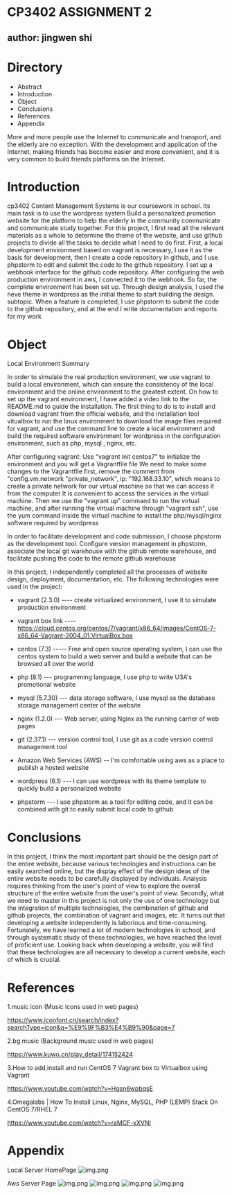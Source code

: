 # CP3402  ASSIGNMENT 2

## author: jingwen shi

# Directory

* Abstract
* Introduction
* Object
* Conclusions
* References
* Appendix

More and more people use the Internet to communicate and transport, and the elderly are no exception. With the
development and application of the Internet, making friends has become easier and more convenient, and it is very common
to build friends platforms on the Internet.

# Introduction

cp3402 Content Management Systems is our coursework in school. Its main task is to use the wordpress system Build a
personalized promotion website for the platform to help the elderly in the community communicate and communicate study
together. For this project, I first read all the relevant materials as a whole to determine the theme of the website,
and use github projects to divide all the tasks to decide what I need to do first. First, a local development
environment based on vagrant is necessary, I use it as the basis for development, then I create a code repository in
github, and I use phpstorm to edit and submit the code to the github repository. I set up a webhook interface for the
github code repository. After configuring the web production environment in aws, I connected it to the webhook. So far,
the complete environment has been set up. Through design analysis, I used the neve theme in wordpress as the initial
theme to start building the design. subtopic. When a feature is completed, I use phpstorm to submit the code to the
github repository, and at the end I write documentation and reports for my work

# Object

Local Environment Summary

In order to simulate the real production environment, we use vagrant to build a local environment, which can ensure the consistency of the local environment and the online environment to the greatest extent. On how to set up the vagrant environment, I have added a video link to the README.md to guide the installation. The first thing to do is to install and download vagrant from the official website, and the installation tool vitualbox to run the linux environment to download the image files required for vagrant, and use the command line to create a local environment and build the required software environment for wordpress in the configuration environment, such as php, mysql , nginx, etc.

After configuring vagrant:
Use "vagrant init centos7" to initialize the environment and you will get a Vagrantfile file
We need to make some changes to the Vagrantfile first, remove the comment from "config.vm.network "private_network", ip: "192.168.33.10", which means to create a private network for our virtual machine so that we can access it from the computer It is convenient to access the services in the virtual machine. Then we use the "vagrant up" command to run the virtual machine, and after running the virtual machine through "vagrant ssh", use the yum command inside the virtual machine to install the php/mysql/nginx software required by wordpress

In order to facilitate development and code submission, I choose phpstorm as the development tool. Configure version management in phpstorm, associate the local git warehouse with the github remote warehouse, and facilitate pushing the code to the remote github warehouse

In this project, I independently completed all the processes of website design, deployment, documentation, etc. The
following technologies were used in the project:

* vagrant (2.3.0) ---- create virtualized environment, I use it to simulate production environment

* vagrant box link ---- https://cloud.centos.org/centos/7/vagrant/x86_64/images/CentOS-7-x86_64-Vagrant-2004_01.VirtualBox.box

* centos (7.3) ----- Free and open source operating system, I can use the centos system to build a web server and build
  a website that can be browsed all over the world

* php (8.1) --- programming language, I use php to write U3A's promotional website

* mysql (5.7.30) --- data storage software, I use mysql as the database storage management center of the website

* nginx (1.2.0) --- Web server, using Nginx as the running carrier of web pages

* git (2.37.1) --- version control tool, I use git as a code version control management tool

* Amazon Web Services (AWS) -- I'm comfortable using aws as a place to publish a hosted website

* wordpress (6.1) --- I can use wordpress with its theme template to quickly build a personalized website

* phpstorm --- I use phpstorm as a tool for editing code, and it can be combined with git to easily submit local code to
  github

# Conclusions

In this project, I think the most important part should be the design part of the entire website, because various
technologies and instructions can be easily searched online, but the display effect of the design ideas of the entire
website needs to be carefully displayed by individuals. Analysis requires thinking from the user's point of view to
explore the overall structure of the entire website from the user's point of view. Secondly, what we need to master in
this project is not only the use of one technology but the integration of multiple technologies, the combination of
github and github projects, the combination of vagrant and images, etc. It turns out that developing a website
independently is laborious and time-consuming. Fortunately, we have learned a lot of modern technologies in school, and
through systematic study of these technologies, we have reached the level of proficient use. Looking back when
developing a website, you will find that these technologies are all necessary to develop a current website, each of
which is crucial.

# References

1.music icon (Music icons used in web pages)

https://www.iconfont.cn/search/index?searchType=icon&q=%E9%9F%B3%E4%B9%90&page=7

2.bg music (Background music used in web pages)

https://www.kuwo.cn/play_detail/174152424

3.How to add,install and run CentOS 7 Vagrant box to Virtualbox using Vagrant

https://www.youtube.com/watch?v=Hgsn6wpbqsE

4.Omegalabs | How To Install Linux, Nginx, MySQL, PHP (LEMP) Stack On CentOS 7/RHEL 7

https://www.youtube.com/watch?v=raMCF-xXVNI

# Appendix
Local Server HomePage
![img.png](http://wordpressu3a-env.eba-eh2qpx9d.us-east-1.elasticbeanstalk.com/wp-content/uploads/2022/10/1-1.jpg)


Aws Server Page
![img.png](http://wordpressu3a-env.eba-eh2qpx9d.us-east-1.elasticbeanstalk.com/wp-content/uploads/2022/10/2.jpg)
![img.png](http://wordpressu3a-env.eba-eh2qpx9d.us-east-1.elasticbeanstalk.com/wp-content/uploads/2022/10/3.jpg)
![img.png](http://wordpressu3a-env.eba-eh2qpx9d.us-east-1.elasticbeanstalk.com/wp-content/uploads/2022/10/4.jpg)
![img.png](http://wordpressu3a-env.eba-eh2qpx9d.us-east-1.elasticbeanstalk.com/wp-content/uploads/2022/10/5.jpg)